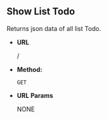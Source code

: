**Show List Todo**
----
  Returns json data of all list Todo.

* **URL**

  /

* **Method:**

  `GET`
  
*  **URL Params**

   NONE